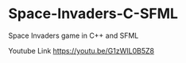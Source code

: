 # Space-Invaders-C-SFML
Space Invaders game in C++ and SFML

Youtube Link https://youtu.be/G1zWIL0B5Z8
